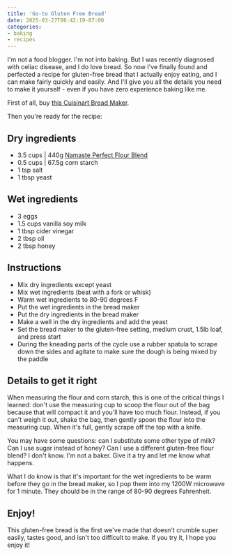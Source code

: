 ```yaml
---
title: 'Go-to Gluten Free Bread'
date: 2025-03-27T06:42:19-07:00
categories:
- baking
- recipes
---
```


I'm not a food blogger. I'm not into baking. But I was recently diagnosed with celiac disease, and I do love bread. So now I've finally found and perfected a recipe for gluten-free bread that I actually enjoy eating, and I can make fairly quickly and easily. And I'll give you all the details you need to make it yourself - even if you have zero experience baking like me.

First of all, buy [this Cuisinart Bread Maker](https://a.co/d/5w67Udx).

Then you're ready for the recipe:

## Dry ingredients
- 3.5 cups | 440g [Namaste Perfect Flour Blend](https://namastefoods.com/products/gluten-free-perfect-flour-blend)
- 0.5 cups | 67.5g corn starch
- 1 tsp salt
- 1 tbsp yeast


## Wet ingredients
- 3 eggs
- 1.5 cups vanilla soy milk
- 1 tbsp cider vinegar
- 2 tbsp oil
- 2 tbsp honey

## Instructions
- Mix dry ingredients except yeast
- Mix wet ingredients (beat with a fork or whisk)
- Warm wet ingredients to 80-90 degrees F
- Put the wet ingredients in the bread maker
- Put the dry ingredients in the bread maker
- Make a well in the dry ingredients and add the yeast
- Set the bread maker to the gluten-free setting, medium crust, 1.5lb loaf, and press start
- During the kneading parts of the cycle use a rubber spatula to scrape down the sides and agitate to make sure the dough is being mixed by the paddle

## Details to get it right
When measuring the flour and corn starch, this is one of the critical things I learned:  don't use the measuring cup to scoop the flour out of the bag because that will compact it and you'll have too much flour. Instead, if you can't weigh it out, shake the bag, then gently spoon the flour into the measuring cup. When it's full, gently scrape off the top with a knife.

You may have some questions:  can I substitute some other type of milk? Can I use sugar instead of honey? Can I use a different gluten-free flour blend? I don't know. I'm not a baker. Give it a try and let me know what happens.

What I do know is that it's important for the wet ingredients to be warm before they go in the bread maker, so I pop them into my 1200W microwave for 1 minute. They should be in the range of 80-90 degrees Fahrenheit.

## Enjoy!
This gluten-free bread is the first we've made that doesn't crumble super easily, tastes good, and isn't too difficult to make. If you try it, I hope you enjoy it!
